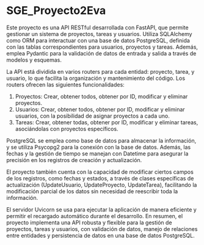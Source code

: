 # SGE_Proyecto2Eva

Este proyecto es una API RESTful desarrollada con FastAPI, que permite gestionar un sistema de proyectos, tareas y usuarios. Utiliza SQLAlchemy como ORM para interactuar con una base de datos PostgreSQL, definida con las tablas correspondientes para usuarios, proyectos y tareas. Además, emplea Pydantic para la validación de datos de entrada y salida a través de modelos y esquemas.

La API está dividida en varios routers para cada entidad: proyecto, tarea, y usuario, lo que facilita la organización y mantenimiento del código. Los routers ofrecen las siguientes funcionalidades:
  1. Proyectos: Crear, obtener todos, obtener por ID, modificar y eliminar proyectos.
  2. Usuarios: Crear, obtener todos, obtener por ID, modificar y eliminar usuarios, con la posibilidad de asignar proyectos a cada uno.
  3. Tareas: Crear, obtener todas, obtener por ID, modificar y eliminar tareas, asociándolas con proyectos específicos.

PostgreSQL se emplea como base de datos para almacenar la información, y se utiliza Psycopg2 para la conexión con la base de datos. Además, las fechas y la gestión de tiempo se manejan con Datetime para asegurar la precisión en los registros de creación y actualización.

El proyecto también cuenta con la capacidad de modificar ciertos campos de los registros, como fechas y estados, a través de clases específicas de actualización (UpdateUsuario, UpdateProyecto, UpdateTarea), facilitando la modificación parcial de los datos sin necesidad de reescribir toda la información.

El servidor Uvicorn se usa para ejecutar la aplicación de manera eficiente y permitir el recargado automático durante el desarrollo. En resumen, el proyecto implementa una API robusta y flexible para la gestión de proyectos, tareas y usuarios, con validación de datos, manejo de relaciones entre entidades y persistencia de datos en una base de datos PostgreSQL.
